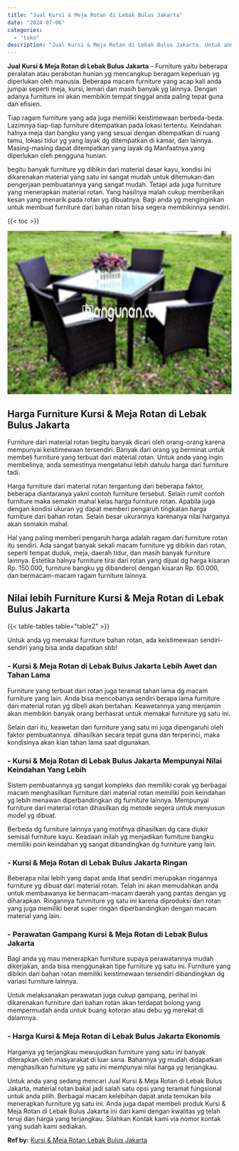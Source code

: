 ```yaml
---
title: "Jual Kursi & Meja Rotan di Lebak Bulus Jakarta"
date: "2024-07-06"
categories: 
  - "toko"
description: "Jual Kursi & Meja Rotan di Lebak Bulus Jakarta. Untuk anda yang sedang mencari Jual Kursi & Meja Rotan di Lebak Bulus Jakarta, material rotan bakal jadi sala..."
---
```


**Jual Kursi & Meja Rotan di Lebak Bulus Jakarta** – Furniture yaitu beberapa peralatan atau perabotan hunian yg mencangkup beragam keperluan yg diperlukan oleh manusia. Beberapa macam furniture yang acap kali anda jumpai seperti meja, kursi, lemari dan masih banyak yg lainnya. Dengan adanya furniture ini akan membikin tempat tinggal anda paling tepat guna dan efisien.

Tiap ragam furniture yang ada juga memiliki keistimewaan berbeda-beda. Lazimnya tiap-tiap furniture ditempatkan pada lokasi tertentu. Keindahan halnya meja dan bangku yang yang sesuai dengan ditempatkan di ruang tamu, lokasi tidur yg yang layak dg ditempatkan di kamar, dan lainnya. Masing-masing dapat ditempatkan yang layak dg Manfaatnya yang diperlukan oleh pengguna hunian.

begitu banyak furniture yg dibikin dari material dasar kayu, kondisi ini dikarenakan material yang satu ini sangat mudah untuk ditemukan dan pengerjaan pembuatannya yang sangat mudah. Tetapi ada juga furniture yang menerapkan material rotan. Yang hasilnya malah cukup memberikan kesan yang menarik pada rotan yg dibuatnya. Bagi anda yg menginginkan untuk membuat furniture dari bahan rotan bisa segera membikinnya sendiri.

{{< toc >}}

![Jual Kursi & Meja Rotan di Lebak Bulus Jakarta](/images/kursi-meja-rotan-murah46.png)

## Harga Furniture Kursi & Meja Rotan di Lebak Bulus Jakarta

Furniture dari material rotan begitu banyak dicari oleh orang-orang karena mempunyai keistimewaan tersendiri. Banyak dari orang yg berminat untuk membeli furniture yang terbuat dari material rotan. Untuk anda yang ingin membelinya, anda semestinya mengetahui lebih dahulu harga dari furniture tadi.

Harga furniture dari material rotan tergantung dari beberapa faktor, beberapa diantaranya yakni contoh furniture tersebut. Selain rumit contoh furniture maka semakin mahal kelas harga furniture rotan. Apabila juga dengan kondisi ukuran yg dapat memberi pengaruh tingkatan harga furniture dari bahan rotan. Selain besar ukurannya karenanya nilai harganya akan semakin mahal.

Hal yang paling memberi pengaruh harga adalah ragam dari furniture rotan itu sendiri. Ada sangat banyak sekali macam furniture yg dibikin dari rotan, seperti tempat duduk, meja, daerah tidur, dan masih banyak furniture lainnya. Estetika halnya furniture tirai dari rotan yang dijual dg harga kisaran Rp. 150.000, furniture bangku yg dibanderol dengan kisaran Rp. 60.000, dan bermacam-macam ragam furniture lainnya.

## Nilai lebih Furniture Kursi & Meja Rotan di Lebak Bulus Jakarta

{{< table-tables table="table2" >}}

Untuk anda yg memakai furniture bahan rotan, ada keistimewaan sendiri-sendiri yang bisa anda dapatkan sbb!

### \- Kursi & Meja Rotan di Lebak Bulus Jakarta Lebih Awet dan Tahan Lama

Furniture yang terbuat dari rotan juga teramat tahan lama dg macam furniture yang lain. Anda bisa mencobanya sendiri berapa lama furniture dari material rotan yg dibeli akan bertahan. Keawetannya yang menjamin akan membikin banyak orang berhasrat untuk memakai furniture yg satu ini.

Selain dari itu, keawetan dari furniture yang satu ini juga dipengaruhi oleh faktor pembuatannya. dihasilkan secara tepat guna dan terperinci, maka kondisinya akan kian tahan lama saat digunakan.

### \- Kursi & Meja Rotan di Lebak Bulus Jakarta Mempunyai Nilai Keindahan Yang Lebih

Sistem pembuatannya yg sangat kompleks dan memiliki corak yg berbagai macam menghasilkan furniture dari material rotan memiliki poin keindahan yg lebih menawan diperbandingkan dg furniture lainnya. Mempunyai furniture dari material rotan dihasilkan dg metode segera untuk menyusun model yg dibuat.

Berbeda dg furniture lainnya yang motifnya dihasilkan dg cara diukir semisal furniture kayu. Keadaan inilah yg menjadikan furniture bangku memiliki poin keindahan yg sangat dibandingkan dg furniture yang lain.

### \- Kursi & Meja Rotan di Lebak Bulus Jakarta Ringan

Beberapa nilai lebih yang dapat anda lihat sendiri merupakan ringannya furniture yg dibuat dari material rotan. Telah ini akan memudahkan anda untuk membawanya ke bermacam-macam daerah yang pantas dengan yg diharapkan. Ringannya funrniture yg satu ini karena diproduksi dari rotan yang juga memiliki berat super ringan diperbandingkan dengan macam material yang lain.

### \- Perawatan Gampang Kursi & Meja Rotan di Lebak Bulus Jakarta

Bagi anda yg mau menerapkan furniture supaya perawatannya mudah dikerjakan, anda bisa menggunakan tipe furniture yg satu ini. Furniture yang dibikin dari bahan rotan memiliki keistimewaan tersendiri dibandingkan dg variasi furniture lainnya.

Untuk melaksanakan perawatan juga cukup gampang, perihal ini dikarenakan furniture dari bahan rotan akan terdapat bolong yang mempermudah anda untuk buang kotoran atau debu yg merekat di dalamnya.

### \- Harga Kursi & Meja Rotan di Lebak Bulus Jakarta Ekonomis

Harganya yg terjangkau mewujudkan furniture yang satu ini banyak diterapkan oleh masyarakat di luar sana. Bahannya yg mudah didapatkan menghasilkan furniture yg satu ini mempunyai nilai harga yg terjangkau.

Untuk anda yang sedang mencari Jual Kursi & Meja Rotan di Lebak Bulus Jakarta, material rotan bakal jadi salah satu opsi yang teramat fungsional untuk anda pilih. Berbagai macam kelebihan dapat anda temukan bila menerapkan furniture yg satu ini. Anda juga dapat membeli produk Kursi & Meja Rotan di Lebak Bulus Jakarta ini dari kami dengan kwalitas yg telah teruji dan harga yang terjangkau. Silahkan Kontak kami via nomor kontak yang sudah kami sediakan.

**Ref by:** [Kursi & Meja Rotan Lebak Bulus Jakarta](https://id.wikipedia.org/wiki/Kursi)
